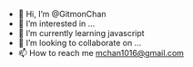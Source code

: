 - 👋 Hi, I’m @GitmonChan
- 👀 I’m interested in ...
- 🌱 I’m currently learning javascript
- 💞️ I’m looking to collaborate on ...
- 📫 How to reach me mchan1016@gmail.com

<!---
GitmonChan/GitmonChan is a ✨ special ✨ repository because its `README.md` (this file) appears on your GitHub profile.
You can click the Preview link to take a look at your changes.
--->
